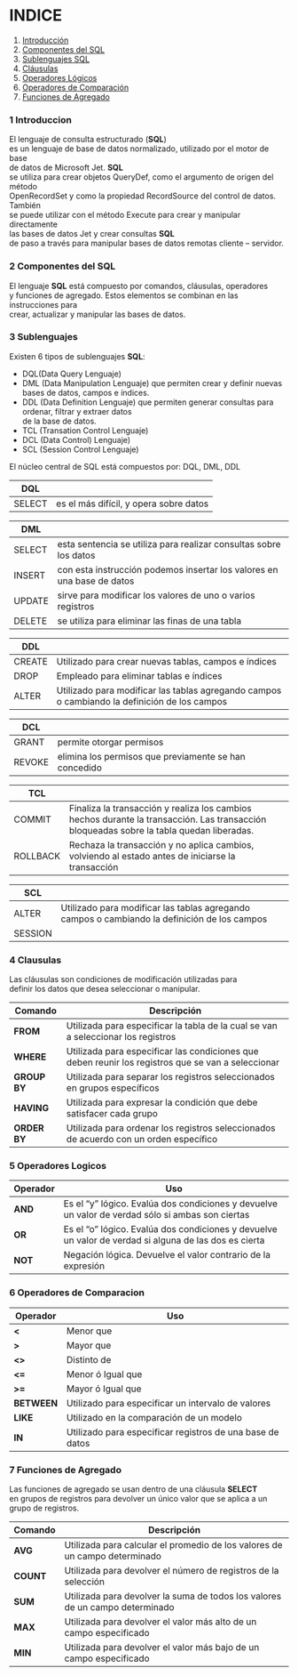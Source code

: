 # INDICE

1. [Introducción](#1-Introduccion)
2. [Componentes del SQL](#2-Componentes-del-SQL)
3. [Sublenguajes SQL](#3-Comandos-DLL)
4. [Cláusulas](#4-Clausulas)
5. [Operadores Lógicos](#5-Operadores-Logicos)
6. [Operadores de Comparación](#6-Operadores-de-Comparacion)
7. [Funciones de Agregado](#7-Funciones-de-Agregado)



### 1 Introduccion

El  lenguaje de consulta estructurado (****SQL****)  
es un lenguaje de base de datos normalizado, utilizado por el motor de base  
de datos de Microsoft Jet.  **SQL**  
se utiliza para crear objetos QueryDef, como el argumento de origen del método  
OpenRecordSet y como la propiedad RecordSource del control de datos. También  
se puede utilizar con el método Execute para crear y manipular directamente  
las bases de datos Jet y crear consultas  **SQL**  
de paso a través para manipular bases de datos remotas cliente – servidor.

### 2 Componentes del SQL

El  lenguaje  **SQL**  está compuesto por comandos, cláusulas, operadores  
y funciones de agregado. Estos elementos se combinan en las instrucciones para  
crear, actualizar y manipular las bases de datos.

### 3 Sublenguajes 

Existen  6 tipos de sublenguajes  **SQL**:

-   DQL(Data Query Lenguaje)
-   DML (Data Manipulation Lenguaje) que permiten crear y definir nuevas bases de datos, campos e índices.
-   DDL (Data Definition Lenguaje) que permiten generar consultas para ordenar, filtrar y extraer datos  
    de la base de datos.
-   TCL (Transation Control Lenguaje) 
-   DCL (Data Control) Lenguaje)
-   SCL (Session Control Lenguaje)

El núcleo central de SQL está compuestos por: 
DQL, DML, DDL

|****DQL**** | |
| --- | --- |
| SELECT | es el más difícil, y opera sobre datos|

|****DML**** | |
| --- | --- |
|SELECT| esta sentencia se utiliza para realizar consultas sobre los datos|
|INSERT| con esta instrucción podemos insertar los valores en una base de datos|
|UPDATE| sirve para modificar los valores de uno o varios registros|
|DELETE| se utiliza para eliminar las finas de una tabla|

|****DDL**** | |
| --- | --- |
|CREATE| Utilizado para crear nuevas tablas, campos e índices|
|DROP| Empleado para eliminar tablas e índices|
|ALTER| Utilizado para modificar las tablas agregando campos o cambiando la definición de los campos|


|****DCL**** | |
| --- | --- |
|GRANT| permite otorgar permisos|
|REVOKE| elimina los permisos que previamente se han concedido|


|****TCL**** | |
| --- | --- |
|COMMIT| Finaliza la transacción y realiza los cambios hechos durante la transacción. Las transacción bloqueadas sobre la tabla           quedan liberadas.|
|ROLLBACK| Rechaza la transacción y no aplica cambios, volviendo al estado antes de iniciarse la transacción|

|****SCL**** |  |
| --- | --- |
|ALTER | Utilizado para modificar las tablas agregando campos o cambiando la definición de los campos|
|SESSION| |



### 4 Clausulas

Las cláusulas son condiciones de modificación utilizadas para  
definir los datos que desea seleccionar o manipular.

|**Comando** | **Descripción**|
| --- | --- |
|**FROM**| Utilizada para especificar la tabla de la cual se van a seleccionar los registros|
|**WHERE**|Utilizada para especificar las condiciones que deben reunir los registros que se van a seleccionar|
|**GROUP  BY**|Utilizada para separar los registros seleccionados en grupos específicos|
|**HAVING**|Utilizada para expresar la condición que debe satisfacer cada grupo|
|**ORDER  BY**|Utilizada para ordenar los registros seleccionados de acuerdo con un orden específico|

### 5 Operadores Logicos

|**Operador**  |  **Uso**|
|---|---|
|**AND**|Es  el “y” lógico. Evalúa dos condiciones y devuelve un valor de verdad sólo si ambas son ciertas|
|**OR**|Es  el “o” lógico. Evalúa dos condiciones y devuelve un valor de verdad si alguna de las dos es cierta|
|**NOT**|Negación  lógica. Devuelve el valor contrario de la expresión|

### 6 Operadores de Comparacion

|**Operador** | **Uso**|
|---|---|
|**<**|Menor que|
|**>**|Mayor  que|
|**<>**|Distinto  de|
|**<=**|Menor  ó Igual que|
|**>=**|Mayor  ó Igual que|
|**BETWEEN**|Utilizado para especificar un intervalo de valores|
|**LIKE**|Utilizado en la comparación de un modelo|
|**IN**|Utilizado para especificar registros de una base de datos|

### 7 Funciones de Agregado

Las  funciones de agregado se usan dentro de una cláusula  **SELECT**  
en grupos de registros para devolver un único valor que se aplica a un  
grupo de registros.

|**Comando** |**Descripción**|
| --- | --- |
|**AVG**|Utilizada para calcular el promedio de los valores de un campo determinado|
|**COUNT**|Utilizada para devolver el número de registros de la selección|
|**SUM**|Utilizada para devolver la suma de todos los valores de un campo determinado|
|**MAX**|Utilizada para devolver el valor más alto de un campo especificado|
|**MIN**|Utilizada para devolver el valor más bajo de un campo especificado|
